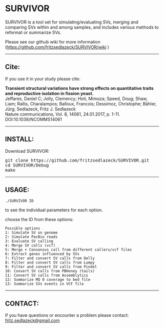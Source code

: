 # SURVIVOR
SURVIVOR is a tool set for simulating/evaluating SVs, merging and comparing SVs within and among samples, and includes various methods to reformat or summarize SVs.

Please see our github wiki for more information (https://github.com/fritzsedlazeck/SURVIVOR/wiki ) 
**************************************
## Cite:

If you use it in your study please cite:

**Transient structural variations have strong effects on quantitative traits and reproductive isolation in fission yeast.**   
Jeffares, Daniel C; Jolly, Clemency; Hoti, Mimoza; Speed, Doug; Shaw, Liam; Rallis, Charalampos; Balloux, Francois; Dessimoz, Christophe; Bähler, Jürg; Sedlazeck, Fritz J. Sedlazeck   
Nature communications, Vol. 8, 14061, 24.01.2017, p. 1-11. DOI:10.1038/NCOMMS14061

**************************************

## INSTALL:

Download SURVIVOR:
<pre>
git clone https://github.com/fritzsedlazeck/SURVIVOR.git
cd SURVIVOR/Debug
make
</pre>

**************************************

## USAGE:
```
./SURVIVOR ID
```
to see the individual parameters for each option.

choose the ID from these options:
```
Possible options
1: Simulate SV on genome
2: Simulate PacBio reads
3: Evaluate SV calling
4: Merge SV calls (vcf) 
5: Merge + Consensus call from different callers/vcf files
6: Extract genes influenced by SVs
7: Filter and convert SV calls from Delly
8: Filter and convert SV calls from Lumpy
9: Filter and convert SV calls from Pindel
10: Convert SV calls from PBHoney (tails)
11: Convert SV calls from Assemblytics
12: Summarize MQ 0 coverage to bed file
13: Summarize SVs events in VCF file
```

**************************************
## CONTACT:

If you have questions or encounter a problem please contact:
fritz.sedlazeck@gmail.com
